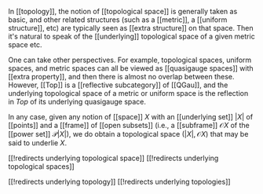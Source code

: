 
In [[topology]], the notion of [[topological space]] is generally taken as basic, and other related structures (such as a [[metric]], a [[uniform structure]], etc) are typically seen as [[extra structure]] on that space.  Then it\'s natural to speak of the [[underlying]] topological space of a given metric space etc.

One can take other perspectives.  For example, topological spaces, uniform spaces, and metric spaces can all be viewed as [[quasigauge spaces]] with [[extra property]], and then there is almost no overlap between these.  However, [[Top]] is a [[reflective subcategory]] of [[QGau]], and the underlying topological space of a metric or uniform space is the reflection in $Top$ of its underlying quasigauge space.

In any case, given any notion of [[space]] $X$ with an [[underlying set]] ${|X|}$ of [[points]] and a [[frame]] of [[open subsets]] (i.e., a [[subframe]] $\mathcal{O}X$ of the [[power set]] $\mathcal{P}{|X|}$), we do obtain a topological space $({|X|},\mathcal{O}X)$ that may be said to underlie $X$.


[[!redirects underlying topological space]]
[[!redirects underlying topological spaces]]

[[!redirects underlying topology]]
[[!redirects underlying topologies]]
